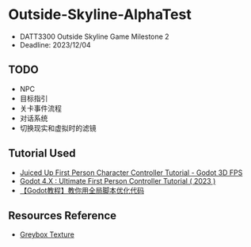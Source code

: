 # Outside-Skyline-AlphaTest
- DATT3300 Outside Skyline Game Milestone 2
- Deadline: 2023/12/04

## TODO
- NPC
- 目标指引
- 关卡事件流程
- 对话系统
- 切换现实和虚拟时的滤镜


## Tutorial Used
- [Juiced Up First Person Character Controller Tutorial - Godot 3D FPS](https://youtu.be/A3HLeyaBCq4?si=3KP-erZ-9pWVv2yH)
- [Godot 4.X : Ultimate First Person Controller Tutorial ( 2023 )](https://youtu.be/xIKErMgJ1Yk?si=siLUjf5kRFujED6f)
- [【Godot教程】教你用全局脚本优化代码](https://www.bilibili.com/video/BV11s4y1t7k6/?share_source=copy_web&vd_source=92a265b25fedcfe73041d8730946e68d)


## Resources Reference
- [Greybox Texture](https://github.com/lukky-nl/FPS-controller-assets)
